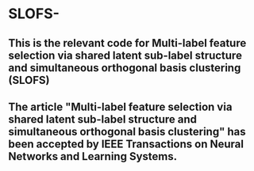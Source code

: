 # SLOFS-
## This is the relevant code for Multi-label feature selection via shared latent sub-label structure and simultaneous orthogonal basis clustering (SLOFS)

## The article "Multi-label feature selection via shared latent sub-label structure and simultaneous orthogonal basis clustering" has been accepted by IEEE Transactions on Neural Networks and Learning Systems.

